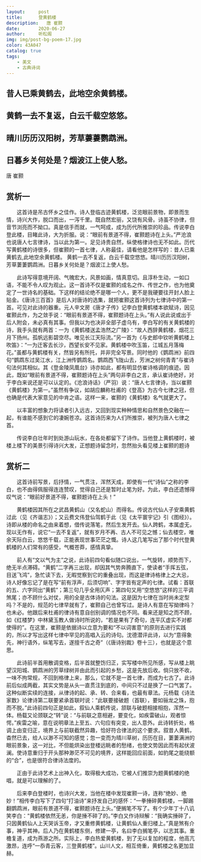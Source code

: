 ```yaml
---
layout:     post
title:      登黄鹤楼
description:   唐 崔颢
date:       2020-06-27
author:     听松阁
img: img/post-bg-poem-17.jpg
color: 43A047
catalog: true
tags:
    - 美文
    - 古典诗词
---
```


## 昔人已乘黄鹤去，此地空余黄鹤楼。

## 黄鹤一去不复返，白云千载空悠悠。

## 晴川历历汉阳树，芳草萋萋鹦鹉洲。

## 日暮乡关何处是？烟波江上使人愁。

唐 崔颢



## 赏析一



　　这首诗是吊古怀乡之佳作。诗人登临古迹黄鹤楼，泛览眼前景物，即景而生情，诗兴大作，脱口而出，一泻千里。既自然宏丽，又饶有风骨。诗虽不协律，但音节浏亮而不拗口。真是信手而就，一气呵成，成为历代所推崇的珍品。传说李白登此楼，目睹此诗，大为折服。说：“眼前有景道不得，崔颢题诗在上头。”严沧浪也说唐人七言律诗，当以此为第一。足见诗贵自然，纵使格律诗也无不如此。历代写黄鹤楼的诗很多，但崔颢的一首七律，人称最佳，请看他是怎样写的：昔人已乘黄鹤去,此地空余黄鹤楼。 黄鹤一去不复返，白云千载空悠悠。晴川历历汉阳树，芳草萋萋鹦鹉洲。日暮乡关何处是？烟波江上使人愁。



　　此诗写得意境开阔、气魄宏大，风景如画，情真意切。且淳朴生动，一如口语，不能不令人叹为观止。这一首诗不仅是崔颢的成名之作、传世之作，也为他奠定了一世诗名的基础。下这样的结论绝不是哪一个人，更不是我硬要往开封人脸上贴金。《唐诗三百首》是后人对唐诗的选集，就把崔颢这首诗列为七律诗中的第一首。可见对此诗的器重。元人辛文房《唐才子传》记李白登黄鹤楼本欲赋诗，因见崔颢此作，为之敛手说：“眼前有景道不得，崔颢题诗在上头。”有人说此说或出于后人附会，未必真有其事。但我以为也决非全部子虚乌有，李白写的有关黄鹤楼的诗，我手头就有两首：一为《黄鹤楼送孟浩然之广陵》：“故人西辞黄鹤楼，烟花三月下扬州。孤帆远影碧空尽。唯见长江天际流。”另一首为《与史郎中钦听黄鹤楼上吹笛》：“一为迁客去长沙，西望长安不见家。黄鹤楼中吹玉笛，江城五月落梅花。”虽都与黄鹤楼有关，然皆另有所托，并非完全写景。同时他的《鹦鹉洲》前四句“鹦鹉东过吴江水，江上洲传鹦鹉名。鹦鹉西飞陇山去，芳洲之树何青青”与崔诗句法何其相似。其《登金陵凤凰台》诗亦如此，都有明显仿崔诗格调的痕迹。因此，既如“眼前有景道不得，崔颢题诗在上头”两句非李白之言，承认崔诗绝好，对于李白来说还是可以认定的。《沧浪诗话》（严羽）说：“唐人七言律诗，当以崔颢《黄鹤楼》为第一。”虽然有争议，如胡应麟称杜甫的《登高》为古今七律之冠，但也确是代表大家意见的中肯之语。这样一来，崔颢的《黄鹤楼》名气就更大了。



　　以丰富的想象力将读者引入远古，又回到现实种种情思和自然景色交融在一起，有谁能不感到它的凄婉苍凉。这首诗历来为人们所推崇，被列为唐人七律之首。



　　传说李白壮年时到处游山玩水，在各处都留下了诗作。当他登上黄鹤楼时，被楼上楼下的美景引得诗兴大发，正想题诗留念时，忽然抬头看见楼上崔颢的题诗





## 赏析二



　　这首诗前写景，后抒情，一气贯注，浑然天成，即使有一代“诗仙”之称的李白，也不由得佩服得连连赞叹，觉得自己还是暂时止笔为好。为此，李白还遗憾得叹气说：“眼前好景道不得，崔颢题诗在上头！”



　　黄鹤楼因其所在之武昌黄鹤山（又名蛇山）而得名。传说古代仙人子安乘黄鹤过此（见《齐谐志》）；又云费文伟登仙驾鹤于此（见《太平寰宇记》引《图经》）。诗即从楼的命名之由来着想，借传说落笔，然后生发开去。仙人跨鹤，本属虚无，现以无作有，说它“一去不复返”，就有岁月不再、古人不可见之憾；仙去楼空，唯余天际白云，悠悠千载，正能表现世事茫茫之慨。诗人这几笔写出了那个时代登黄鹤楼的人们常有的感受，气概苍莽，感情真挚。



　　前人有“文以气为主”之说，此诗前四句看似随口说出，一气旋转，顺势而下，绝无半点滞碍。“黄鹤”二字再三出现，却因其气势奔腾直下，使读者“手挥五弦，目送飞鸿”，急忙读下去，无暇觉察到它的重叠出现，而这是律诗格律上之大忌，诗人好像忘记了是在写“前有浮声，后须切响”、字字皆有定声的七律。试看：首联的五、六字同出“黄鹤”；第三句几乎全用仄声；第四句又用“空悠悠”这样的三平调煞尾；亦不顾什么对仗，用的全是古体诗的句法。这是因为七律在当时尚未定型吗？不是的，规范的七律早就有了，崔颢自己也曾写过。是诗人有意在写拗律吗？也未必。他跟后来杜甫的律诗有意自创别调的情况也不同。看来还是知之而不顾，如《红楼梦》中林黛玉教人做诗时所说的，“若是果有了奇句，连平仄虚实不对都使得的”。在这里，崔颢是依据诗以立意为要和“不以词害意”的原则去进行实践的，所以才写出这样七律中罕见的高唱入云的诗句。沈德潜评此诗，以为“意得象先，神行语外，纵笔写去，遂擅千古之奇”（《唐诗别裁》卷十三），也就是这个意思。



　　此诗前半首用散调变格，后半首就整饬归正，实写楼中所见所感，写从楼上眺望汉阳城、鹦鹉洲的芳草绿树并由此而引起的乡愁，这是先放后收。倘只放不收，一味不拘常规，不回到格律上来，那么，它就不是一首七律，而成为七古了。此诗前后似成两截，其实文势是从头一直贯注到底的，中间只不过是换了一口气罢了。这种似断实续的连接，从律诗的起、承、转、合来看，也最有章法。元杨载《诗法家数》论律诗第二联要紧承首联时说：“此联要接破题（首联），要如骊龙之珠，抱而不脱。”此诗前四句正是如此，叙仙人乘鹤传说，颔联与破题相接相抱，浑然一体。杨载又论颈联之“转”说：“与前联之意相避，要变化，如疾雷破山，观者惊愕。”疾雷之喻，意在说明章法上至五、六句应有突变，出人意外。此诗转折处，格调上由变归正，境界上与前联截然异趣，恰好符合律法的这个要求。叙昔人黄鹤，杳然已去，给人以渺不可知的感觉；忽一变而为晴川草树，历历在目，萋萋满洲的眼前景象，这一对比，不但能烘染出登楼远眺者的愁绪，也使文势因此而有起伏波澜。使诗意重归于开头那种渺茫不可见的境界，这样能回应前面，如豹尾之能绕额的“合”，也是很符合律诗法度的。



　　正由于此诗艺术上出神入化，取得极大成功，它被人们推崇为题黄鹤楼的绝唱，就是可以理解的了。



　　后来李白登楼时，也诗兴大发，当他在楼中发现崔颢一诗，连称“绝妙、绝妙！”相传李白写下了四句“打油诗”来抒发自己的感怀：“一拳捶碎黄鹤楼，一脚踢翻鹦鹉洲，眼前有景道不得，崔颢题诗在上头。”便搁笔不写了。有个少年丁十八讥笑李白：“黄鹤楼依然无恙，你是捶不碎了的。”李白又作诗辩解：“我确实捶碎了，只因黄鹤仙人上天哭诉玉帝，才又重修黄鹤楼，让黄鹤仙人重归楼上。”真是煞有介事，神乎其神。后人乃在黄鹤楼东侧，修建一亭，名曰李白搁笔亭，以志其事。重檐复道，成为燕游之所。实际上，李白热爱黄鹤楼，到了无以复加的程度，他高亢激昂，连呼“一忝青云客，三登黄鹤楼”。山川人文，相互倚重，黄鹤楼之名更加显赫。
